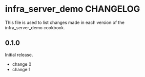 # infra_server_demo CHANGELOG

This file is used to list changes made in each version of the infra_server_demo cookbook.

## 0.1.0

Initial release.

- change 0
- change 1
